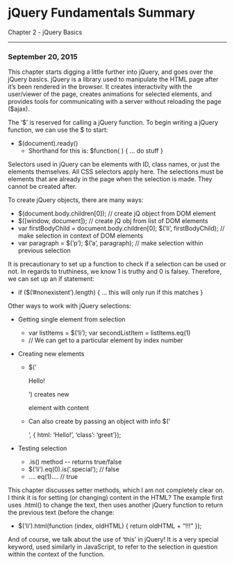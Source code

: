 jQuery Fundamentals Summary
===========================

Chapter 2 - jQuery Basics
_____________________________

### September 20, 2015

This chapter starts digging a little further into jQuery, and goes over the jQuery basics. jQuery is a library used to manipulate the HTML page after it’s been rendered in the browser. It creates interactivity with the user/viewer of the page, creates animations for selected elements, and provides tools for communicating with a server without reloading the page ($ajax).

The ‘$’ is reserved for calling a jQuery function. To begin writing a jQuery function, we can use the $ to start:

* $(document).ready()
  * Shorthand for this is: $function( ) { ... do stuff }

Selectors used in jQuery can be elements with ID, class names, or just the elements themselves. All CSS selectors apply here. The selections must be elements that are already in the page when the selection is made. They cannot be created after.

To create jQuery objects, there are many ways:

* $(document.body.children[0]); // create jQ object from DOM element
* $([window, document]); // create jQ obj from list of DOM elements
* var firstBodyChild = document.body.children[0]; $(’li’, firstBodyChild); // make selection in context of DOM elements
* var paragraph = $(’p’); $(’a’, paragraph); // make selection within previous selection

It is precautionary to set up a function to check if a selection can be used or not. In regards to truthiness, we know 1 is truthy and 0 is falsey. Therefore, we can set up an if statement:

* if ($(’#nonexistent’).length) { ... this will only run if this matches }

Other ways to work with jQuery selections:

* Getting single element from selection
  * var listItems = $(’li’); var secondListItem = listItems.eq(1)
  * // We can get to a particular element by index number

* Creating new elements
  * $(’<p>Hello!</p>’) creates new <p> element with content
  * Can also create by passing an object with info
  $(’<p>’, { html: ‘Hello!’, ‘class’: ‘greet’});

* Testing selection
  * .is() method -- returns true/false
  * $(’li’).eq(0).is(’.special’); // false
  * .... eq(1).... // true

This chapter discusses setter methods, which I am not completely clear on. I think it is for setting (or changing) content in the HTML? The example first uses .html() to change the text, then uses another jQuery function to return the previous text (before the change:

* $(’li’).html(function (index, oldHTML) { return oldHTML + “!!!” });

And of course, we talk about the use of ‘this’ in jQuery! It is a very special keyword, used similarly in JavaScript, to refer to the selection in question within the context of the function.
